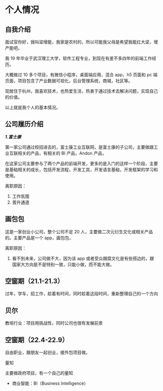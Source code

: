 # 个人情况

## 自我介绍

面试官你好，我叫梁增能，我家是农村的，所以可能我父母是希望我能扛大梁，增产能吧。

我 19 年毕业于武汉理工大学，软件工程专业，到现在有差不多四年的前端工作经历。

大概做过 10 多个项目，有微信小程序，桌面端应用，混合 app，h5 页面和 pc 端页面，项目包含了产业数据可视化，后台管理系统，商城，社区等。

现居住于杭州，我喜欢技术，也热爱生活，热衷于通过技术去解决问题，实现自己的价值。

以上就是我个人的基本情况。

## 公司履历介绍

**_1.富士康_**

第一家公司通过校招进去的，富士康工业互联网，是富士康的子公司，主要做跟工业互联相关的产品，有相关的 BI 产品，Andon 产品，

在这家公司主要参与了两个产品的前端开发，更多的是入门的这样一个阶段，主要是基础相关的成长，包括开发流程，开发工具，开发语言基础，开发框架的学习和使用。

离职原因：

1. 工作氛围
2. 晋升通道

## 画包包

这是一家创业小公司，整个公司不足 20 人，主要做二次元衍生文化或相关产品的。主要产品是一个 app，画包包，

离职原因：

1. 看不到未来，公司做不大，因为该 app 或者受众跟腐文化是有些搭边的，跟国家大方向是不是特别一致，只能小做，而不能大做。

## 空窗期（21.1-21.3）

过年，学车，招工作，趁着有时间，同时趁着这段时间，重新整理自己的一个方向

## 贝尔

教培行业：项目用挑战性，同时公司也很有发展前景

## 空窗期（22.4-22.9）

自由职业，跟朋友一起创业，接外包项目做。

量知

主要做政府项目，有一个自己的量知

- 商业智能：BI（Business Intelligence）
